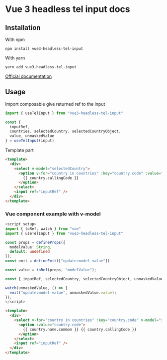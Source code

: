 # Vue 3 headless tel input docs

## Installation

With npm

```npm install vue3-headless-tel-input```

With yarn

`yarn add vue3-headless-tel-input`


[Official documentation](https://tel-input.netlify.app)

## Usage

Import composable give returned ref to the input

```ts
import { useTelInput } from "vue3-headless-tel-input"

const {
  inputRef, 
  countries, selectedCountry, selectedCountryObject, 
  value, unmaskedValue 
} = useTelInput(input)
```

Template part

```html
<template>
  <div>
    <select v-model="selectedCountry">
      <option v-for="country in countries" :key="country.code" :value="country.code">
        {{ country.callingCode }}
      </option>
    </select>
    <input ref="inputRef" />
  </div>
</template>
```

### Vue component example with v-model

```ts
<script setup>
import { toRef, watch } from "vue"
import { useTelInput } from "vue3-headless-tel-input"

const props = defineProps({
  modelValue: String,
  default: undefined
});
const emit = defineEmit(["update:model-value"])

const value = toRef(props, "modelValue");

const { inputRef, selectedCountry, selectedCountryObject, unmaskedValue } = useTelInput(value);

watch(unmaskedValue, () => {
  emit("update:model-value", unmaskedValue.value);
});
</script>
```

```html
<template>
  <div>
    <select v-for="country in countries" :key="country.code" v-model="selectedCountry">
      <option :value="country.code">
        {{ country.name.common }} {{ country.callingCode }}
      </option>
    </select>
    <input ref="inputRef" />
  </div>
</template>
```